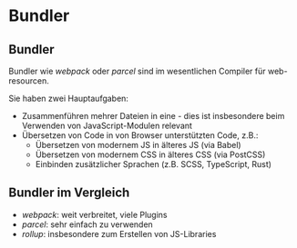 # Bundler

## Bundler

Bundler wie _webpack_ oder _parcel_ sind im wesentlichen Compiler für web-resourcen.

Sie haben zwei Hauptaufgaben:

- Zusammenführen mehrer Dateien in eine - dies ist insbesondere beim Verwenden von JavaScript-Modulen relevant
- Übersetzen von Code in von Browser unterstützten Code, z.B.:
  - Übersetzen von modernem JS in älteres JS (via Babel)
  - Übersetzen von modernem CSS in älteres CSS (via PostCSS)
  - Einbinden zusätzlicher Sprachen (z.B. SCSS, TypeScript, Rust)

## Bundler im Vergleich

- _webpack_: weit verbreitet, viele Plugins
- _parcel_: sehr einfach zu verwenden
- _rollup_: insbesondere zum Erstellen von JS-Libraries
